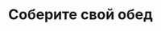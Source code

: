 ---
layout: lunch
title: "Соберите свой обед"
description: "<span class='text-primary'>Внимание!</span> Заказ обеда с доставкой на текущий день должен быть оформлен <b>до 11.00</b>."
subdescription1: "Читайте [условия доставки](/delivery/ 'Условия доставки | ХаусФреш')"
metadescription: "Заказать Комплексный Обед в Офис. Большой выбор Блюд, Новое Домашнее Меню Каждый День. Доступные цены, Скидки. Организация Корпоративного Питания. Доставка в офис"
metakeywords: "Заказ домашних комплексных обедов: Салаты, Супы, Вторые блюда, Гарниры, Хлеб, Выпечка, Напитки. Корпоративное питание. Доставка обедов в офис Минск"
sitetitle: "Комплексные Обеды 🥗 (Корпоративное питание) | Доставка в офис"
weekMenu:
- weekDay: Открыт приём заказов на Понедельник
  day: 17 сентября
  validFromOrderDate: "2018-09-14 11:00:00"
  validToOrderDate: "2018-09-17 10:59:59"
  courses:
  - title: Салаты
    items:
    - title: Салат «Гродненский»
      id: 21	
      ingredients: говядина отварная, овощи свежие, майонез
      weight: 150
      price: 2.90
    - title: Салат –коктейль «Мимоза» 
      id: 22
      ingredients: консерва рыбная, сыр, яйцо, майонез
      weight: 150
      price: 3.15
    - title: Винегрет с грибами
      id: 23
      ingredients: овощи отварные, овощи маринованные, грибы, заправка
      weight: 150
      price: 1.90
  - title: Супы
    items:  
    - title: Капустник «Старобелорусский»
      id: 24
      ingredients: 
      weight: 250/20
      price: 2.10
    - title: Суп картофельный с грибами
      id: 25
      ingredients: 
      weight: 250
      price: 1.95
  - title: Вторые блюда
    items:
    - title: Мясо по-осеннему
      id: 26
      ingredients: говядина вырезка, морковь, яблоко, специи, соус
      weight: 75/75
      price: 3.95
    - title: Зразы рубленые, фаршированные грибами
      id: 27
      ingredients: свинина, говядина, грибы, специи
      weight: 140
      price: 3.70
    - title: Филе птицы в сыре
      id: 28
      ingredients: птица, сыр, специи
      weight: 130
      price: 3.45
  - title: Гарниры
    items:
    - title: Рис с овощами
      id: 29
      ingredients: 
      weight: 150
      price: 1.10
    - title: Картофель жаренный
      id: 30
      ingredients: 
      weight: 150
      price: 1.65
- weekDay: Открыт приём заказов на Вторник
  day: 18 сентября 
  validFromOrderDate: "2018-09-17 11:00:00"
  validToOrderDate: "2018-09-18 10:59:59"
  courses:
  - title: Салаты
    items:
    - title: Салат из белокочанной капусты и морской капусты
      id: 31
      ingredients: капуста, морковь свежая, морская капуста, заправка
      weight: 150
      price: 1.60
    - title: Салат «Бонапарт»
      id: 32
      ingredients: капуста, помидор свежий, зелёный горошек, сметана, майонез
      weight: 150
      price: 2.15
    - title: Салат «Лесная Иллюзия» 
      id: 33
      ingredients: грибы маринованные, ветчина, овощи отварные, овощи маринованные, яйцо, майонез
      weight: 150
      price: 2.95
  - title: Супы
    items:  
    - title: Суп Осенний
      id: 34
      ingredients: 
      weight: 250/20
      price: 2.10
    - title: Борщ «Хатни» с пампушками
      id: 35
      ingredients: 
      weight: 250/50/30
      price: 2.15
  - title: Вторые блюда
    items:
    - title: Мясо, жаренное крупным куском
      id: 36
      ingredients: свинина, специи
      weight: 100
      price: 3.60
    - title: Котлеты домашние
      id: 37
      ingredients: свинина, говядина, специи
      weight: 100
      price: 2.45
    - title: Суфле из птицы
      id: 38
      ingredients: птица, соус, специи
      weight: 110
      price: 3.20
  - title: Гарниры
    items:
    - title: Каша рассыпчатая с грибами и луком гречневая
      id: 39
      ingredients: 
      weight: 150
      price: 1.10
    - title: Овощи запеченные «Калейдоскоп»
      id: 40
      ingredients: 
      weight: 150
      price: 1.55
- weekDay: Открыт приём заказов на Среду
  day: 19 сентября
  validFromOrderDate: "2018-09-18 11:00:00"
  validToOrderDate: "2018-09-19 10:59:59"
  courses:
  - title: Салаты
    items:
    - title: Салат «Журавинка» 
      id: 41
      ingredients: говядина отварная, огурец конс., грибы марин., заправка
      weight: 150
      price: 2.90
    - title: Салат «Цезарь с птицей»
      id: 42
      ingredients: птица, овощи свежие, сыр, майонез
      weight: 200
      price: 3.45
    - title: Салат «Несвижский»
      id: 43
      ingredients: филе сельди, овощи отварные, майонез
      weight: 150
      price: 2.15
  - title: Супы
    items:  
    - title: Суп-пюре из разных овощей с сухариками
      id: 44
      ingredients: 
      weight: 250/10
      price: 2.40
    - title: Щи из свежей капусты с картофелем
      id: 45
      ingredients: 
      weight: 250/20
      price: 1.95
  - title: Вторые блюда
    items:
    - title: Плов со свининой
      id: 46
      ingredients: свинина, рис, овощи
      weight: 250
      price: 3.80
    - title: Рыба, запеченная с грибами
      id: 47
      ingredients: рыба треска, сыр, грибы, специи
      weight: 90
      price: 3.45
    - title: Бефстроганов из говядины    
      id: 48
      ingredients: говядина вырезка, лук репчатый, соус, специи
      weight: 75/75
      price: 3.85
  - title: Гарниры
    items:
    - title: Каша рассыпчатая рисовая
      id: 49
      ingredients: 
      weight: 150
      price: 0.85
    - title: Рагу овощное
      id: 50
      ingredients: 
      weight: 200
      price: 1.35
- weekDay: Открыт приём заказов на Четверг
  day: 20 сентября
  validFromOrderDate: "2018-09-19 11:00:00"
  validToOrderDate: "2018-09-20 10:59:59"
  courses:
  - title: Салаты
    items:
    - title: Салат «Греческий»
      id: 51
      ingredients: огурец свежий, помидор свежий, перец свежий, оливки, заправка
      weight: 200
      price: 3.65
    - title: Салат «Сельдь под шубой»
      id: 52
      ingredients: филе сельди, овощи отварные, майонез
      weight: 150
      price: 2.45
    - title: Салат из кукурузы с черносливом
      id: 53
      ingredients: кукуруза консервированная, чернослив, сыр, чеснок, майонез
      weight: 150
      price: 2.60
  - title: Супы
    items:  
    - title: Суп-харчо
      id: 54
      ingredients: 
      weight: 250
      price: 2.85
    - title: Уха ростовская
      id: 55
      ingredients: 
      weight: 250
      price: 2.35
  - title: Вторые блюда
    items:
    - title: Свинина «Фантазия»      
      id: 56
      ingredients: свинина, овощи тушенные, специи
      weight: 275
      price: 4.15
    - title: Птица по-ашхабадски
      id: 57
      ingredients: птица, овощи, специи
      weight: 300
      price: 3.65
    - title: Печень, жаренная по-домашнему   
      id: 58
      ingredients: печень говяжья, лук репчатый, специи
      weight: 105
      price: 3.20
  - title: Гарниры
    items:
    - title: Макароны отварные с овощами
      id: 59
      ingredients: 
      weight: 150
      price: 0.85
    - title: Баклажаны запеченные
      id: 60
      ingredients: 
      weight: 150
      price: 1.40
- weekDay: Открыт приём заказов на Пятницу
  day: 14 сентября
  validFromOrderDate: "2018-09-13 11:00:00"
  validToOrderDate: "2018-09-14 10:59:59"
  courses:
  - title: Салаты
    items:
    - title: Салат «Славянский»
      id: 61
      ingredients: ветчина, грибы, овощи отварные, яйцо, майонез
      weight: 150
      price: 2.45
    - title: Морковь пряная
      id: 62
      ingredients: морковь свежая, заправка
      weight: 150
      price: 1.35
    - title: Салат «Белоснежка»
      id: 63
      ingredients: капуста, яйцо, огурец свежий, заправка
      weight: 150
      price: 1.65
  - title: Супы
    items:  
    - title: Щи кислые с грибами
      id: 64
      ingredients: 
      weight: 250/30
      price: 1.90
    - title: Суп картофельный с мясными фрикадельками
      id: 65
      ingredients: 
      weight: 250/25
      price: 2.15
  - title: Вторые блюда
    items:
    - title: Плов со свининой
      id: 66
      ingredients: свинина, рис, овощи
      weight: 250
      price: 3.80
    - title: Колбаски по-могилевски
      id: 67
      ingredients: свинина, говядина, специи
      weight: 100
      price: 3.10
    - title: Свинина деликатесная
      id: 68	
      ingredients: свинина, специи
      weight: 145
      price: 3.95
  - title: Гарниры
    items:
    - title: Каша гречневая рассыпчатая
      id: 69
      ingredients: 
      weight: 150
      price: 0.85
    - title: Рагу овощное
      id: 70
      ingredients: 
      weight: 200
      price: 1.35
sharedCourses:
- title: Хлеб
  items:
  - title: Хлеб белый
    id: 1111
    ingredients: 
    weight: 40
    price: 0.10
  - title: Хлеб тёмный
    id: 1112    
    ingredients: 
    weight: 40
    price: 0.10
  - title: Хлеб белый (2 порции)
    id: 1113
    ingredients: 
    weight: 80
    price: 0.20
  - title: Хлеб тёмный (2 порции)
    id: 1114    
    ingredients: 
    weight: 80
    price: 0.20
- title: Выпечка
  items:
  - title: Сметанник
    id: 1115    
    ingredients: 
    weight: 75
    price: 0.85
  - title: Булочка чайная с творогом
    id: 1116    
    ingredients: 
    weight: 50
    price: 0.65
  - title: Маффин в ассортименте
    id: 1117    
    ingredients: 
    weight: 115
    price: 1.50
  - title: Круассан с шоколадом
    id: 1118    
    ingredients: 
    weight: 50
    price: 1.10
  - title: Круассан со сгущёнкой
    id: 1119    
    ingredients: 
    weight: 50
    price: 1.10
  - title: Слойка с вишней
    id: 1120    
    ingredients: 
    weight: 75
    price: 1.10
  - title: Слойка со сгущёнкой
    id: 1121    
    ingredients: 
    weight: 75
    price: 1.10
  - title: Слойка с сыром
    id: 1122    
    ingredients: 
    weight: 75
    price: 1.10
- title: Напитки
  items:
  - title: Холодный чай Фьюз Ти
    id: 1133
    ingredients: 
    weight: 500
    price: 2.50
  - title: Напиток Кока-Кола
    id: 1134
    ingredients: 
    weight: 500
    price: 2.00
  - title: Напиток Спрайт
    id: 1135
    ingredients: 
    weight: 500
    price: 2.00
  - title: Напиток Фанта Апельсин
    id: 1136
    ingredients: 
    weight: 500
    price: 2.00
  - title: Питьевая вода Бонаква
    id: 1135
    ingredients: 
    weight: 500
    price: 1.50
---